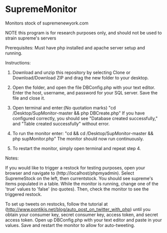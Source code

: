 # SupremeMonitor
Monitors stock of supremenewyork.com

NOTE this program is for research purposes only, and should not be used to strain supreme's servers

Prerequisites: Must have php installed and apache server setup and running.

Instructions:
1. Download and unzip this repository by selecting Clone or Download/Download ZIP and drag the new folder to your desktop.
2. Open the folder, and open the file DBConfig.php with your text editor. Enter the host, username, and password for your SQL server. Save the file and close it.
3. Open terminal and enter:(No quotation marks)
"cd /Desktop/SupMonitor-master && php DBCreate.php"
If you have configured correctly, you should see "Database created successfully," and "Table created successfully" without error.
4. To run the monitor enter:
"cd && cd /Desktop/SupMonitor-master && php supMonitor.php"
The monitor should now run continuously.

5. To restart the monitor, simply open terminal and repeat step 4.

Notes:

If you would like to trigger a restock for testing purposes, open your browser and navigate to (http://localhost/phpmyadmin). Select SupremeStock on the left, then currentstock. You should see supreme's items populated in a table. While the monitor is running, change one of the 'true' values to 'false' (no quotes). Then, check the monitor to see the triggered restock.

To set up tweets on restocks, follow the tutorial at (http://www.pontikis.net/blog/auto_post_on_twitter_with_php) until you obtain your consumer key, secret consumer key, access token, and secret access token. Open up DBConfig.php with your text editor and paste in your values. Save and restart the monitor to allow for auto-tweeting.
